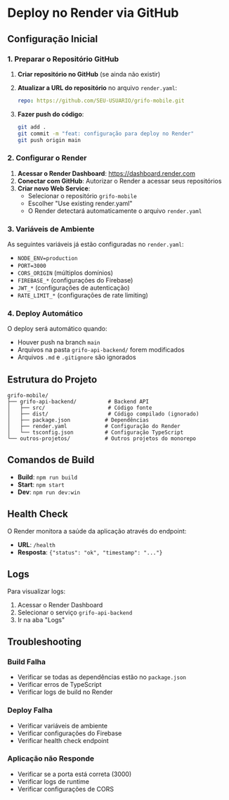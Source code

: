 # Deploy no Render via GitHub

## Configuração Inicial

### 1. Preparar o Repositório GitHub

1. **Criar repositório no GitHub** (se ainda não existir)
2. **Atualizar a URL do repositório** no arquivo `render.yaml`:
   ```yaml
   repo: https://github.com/SEU-USUARIO/grifo-mobile.git
   ```

3. **Fazer push do código**:
   ```bash
   git add .
   git commit -m "feat: configuração para deploy no Render"
   git push origin main
   ```

### 2. Configurar o Render

1. **Acessar o Render Dashboard**: https://dashboard.render.com
2. **Conectar com GitHub**: Autorizar o Render a acessar seus repositórios
3. **Criar novo Web Service**:
   - Selecionar o repositório `grifo-mobile`
   - Escolher "Use existing render.yaml"
   - O Render detectará automaticamente o arquivo `render.yaml`

### 3. Variáveis de Ambiente

As seguintes variáveis já estão configuradas no `render.yaml`:

- `NODE_ENV=production`
- `PORT=3000`
- `CORS_ORIGIN` (múltiplos domínios)
- `FIREBASE_*` (configurações do Firebase)
- `JWT_*` (configurações de autenticação)
- `RATE_LIMIT_*` (configurações de rate limiting)

### 4. Deploy Automático

O deploy será automático quando:
- Houver push na branch `main`
- Arquivos na pasta `grifo-api-backend/` forem modificados
- Arquivos `.md` e `.gitignore` são ignorados

## Estrutura do Projeto

```
grifo-mobile/
├── grifo-api-backend/          # Backend API
│   ├── src/                    # Código fonte
│   ├── dist/                   # Código compilado (ignorado)
│   ├── package.json           # Dependências
│   ├── render.yaml            # Configuração do Render
│   └── tsconfig.json          # Configuração TypeScript
└── outros-projetos/           # Outros projetos do monorepo
```

## Comandos de Build

- **Build**: `npm run build`
- **Start**: `npm start`
- **Dev**: `npm run dev:win`

## Health Check

O Render monitora a saúde da aplicação através do endpoint:
- **URL**: `/health`
- **Resposta**: `{"status": "ok", "timestamp": "..."}`

## Logs

Para visualizar logs:
1. Acessar o Render Dashboard
2. Selecionar o serviço `grifo-api-backend`
3. Ir na aba "Logs"

## Troubleshooting

### Build Falha
- Verificar se todas as dependências estão no `package.json`
- Verificar erros de TypeScript
- Verificar logs de build no Render

### Deploy Falha
- Verificar variáveis de ambiente
- Verificar configurações do Firebase
- Verificar health check endpoint

### Aplicação não Responde
- Verificar se a porta está correta (3000)
- Verificar logs de runtime
- Verificar configurações de CORS